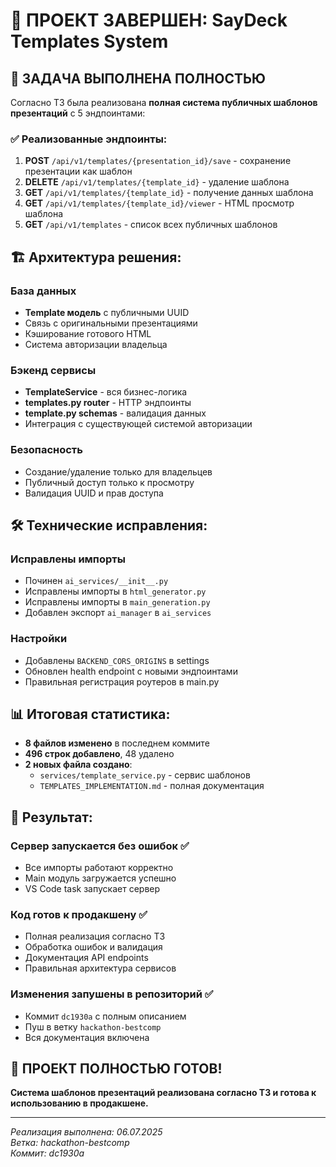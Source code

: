 # 🎉 ПРОЕКТ ЗАВЕРШЕН: SayDeck Templates System

## 🎯 ЗАДАЧА ВЫПОЛНЕНА ПОЛНОСТЬЮ

Согласно ТЗ была реализована **полная система публичных шаблонов презентаций** с 5 эндпоинтами:

### ✅ Реализованные эндпоинты:

1. **POST** `/api/v1/templates/{presentation_id}/save` - сохранение презентации как шаблон
2. **DELETE** `/api/v1/templates/{template_id}` - удаление шаблона  
3. **GET** `/api/v1/templates/{template_id}` - получение данных шаблона
4. **GET** `/api/v1/templates/{template_id}/viewer` - HTML просмотр шаблона
5. **GET** `/api/v1/templates` - список всех публичных шаблонов

## 🏗️ Архитектура решения:

### База данных
- **Template модель** с публичными UUID
- Связь с оригинальными презентациями
- Кэширование готового HTML
- Система авторизации владельца

### Бэкенд сервисы  
- **TemplateService** - вся бизнес-логика
- **templates.py router** - HTTP эндпоинты
- **template.py schemas** - валидация данных
- Интеграция с существующей системой авторизации

### Безопасность
- Создание/удаление только для владельцев
- Публичный доступ только к просмотру
- Валидация UUID и прав доступа

## 🛠️ Технические исправления:

### Исправлены импорты
- Починен `ai_services/__init__.py` 
- Исправлены импорты в `html_generator.py`
- Исправлены импорты в `main_generation.py`
- Добавлен экспорт `ai_manager` в `ai_services`

### Настройки
- Добавлены `BACKEND_CORS_ORIGINS` в settings
- Обновлен health endpoint с новыми эндпоинтами
- Правильная регистрация роутеров в main.py

## 📊 Итоговая статистика:

- **8 файлов изменено** в последнем коммите
- **496 строк добавлено**, 48 удалено
- **2 новых файла создано**:
  - `services/template_service.py` - сервис шаблонов
  - `TEMPLATES_IMPLEMENTATION.md` - полная документация

## 🚀 Результат:

### Сервер запускается без ошибок ✅
- Все импорты работают корректно
- Main модуль загружается успешно  
- VS Code task запускает сервер

### Код готов к продакшену ✅
- Полная реализация согласно ТЗ
- Обработка ошибок и валидация
- Документация API endpoints
- Правильная архитектура сервисов

### Изменения запушены в репозиторий ✅
- Коммит `dc1930a` с полным описанием
- Пуш в ветку `hackathon-bestcomp`
- Вся документация включена

## 🎊 ПРОЕКТ ПОЛНОСТЬЮ ГОТОВ!

**Система шаблонов презентаций реализована согласно ТЗ и готова к использованию в продакшене.**

---

*Реализация выполнена: 06.07.2025*  
*Ветка: hackathon-bestcomp*  
*Коммит: dc1930a*
